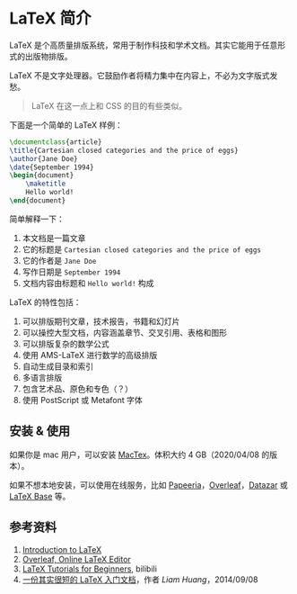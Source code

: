 # LaTeX 简介

LaTeX 是个高质量排版系统，常用于制作科技和学术文档。其实它能用于任意形式的出版物排版。

LaTeX 不是文字处理器。它鼓励作者将精力集中在内容上，不必为文字版式发愁。

> LaTeX 在这一点上和 CSS 的目的有些类似。

下面是一个简单的 LaTeX 样例：

```latex
\documentclass{article}
\title{Cartesian closed categories and the price of eggs}
\author{Jane Doe}
\date{September 1994}
\begin{document}
    \maketitle
    Hello world!
\end{document}
```

简单解释一下：

1. 本文档是一篇文章
1. 它的标题是 `Cartesian closed categories and the price of eggs`
1. 它的作者是 `Jane Doe`
1. 写作日期是 `September 1994`
1. 文档内容由标题和 `Hello world!` 构成

LaTeX 的特性包括：

1. 可以排版期刊文章，技术报告，书籍和幻灯片
1. 可以操控大型文档，内容涵盖章节、交叉引用、表格和图形
1. 可以排版复杂的数学公式
1. 使用 AMS-LaTeX 进行数学的高级排版
1. 自动生成目录和索引
1. 多语言排版
1. 包含艺术品、原色和专色（？）
1. 使用 PostScript 或 Metafont 字体

## 安装 & 使用

如果你是 mac 用户，可以安装 [MacTex][1]。体积大约 4 GB（2020/04/08 的版本）。

如果不想本地安装，可以使用在线服务，比如 [Papeeria][2]，[Overleaf][3]，[Datazar][4] 或 [LaTeX Base][5] 等。

## 参考资料

1. [Introduction to LaTeX](https://www.latex-project.org/about/)
1. [Overleaf, Online LaTeX Editor][3]
1. [LaTeX Tutorials for Beginners](https://www.bilibili.com/video/av36853649/), bilibili
1. [一份其实很短的 LaTeX 入门文档](https://liam.page/2014/09/08/latex-introduction/)，作者 *Liam Huang*，2014/09/08

[1]: https://www.tug.org/mactex/ "MacTeX - TeX Users Group"
[2]: https://papeeria.com/ "Papeeria: online LaTeX editor"
[3]: https://www.overleaf.com/ "Overleaf"
[4]: https://www.datazar.com/ "Datazar"
[5]: https://latexbase.com/ "LaTeX Base"